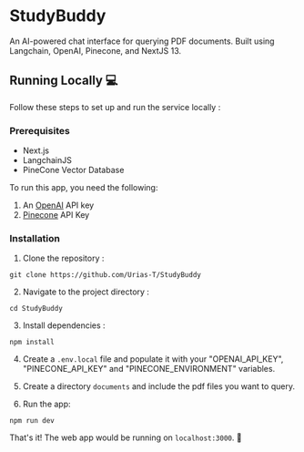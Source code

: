 # StudyBuddy
An AI-powered chat interface for querying PDF documents. Built using Langchain, OpenAI, Pinecone, and NextJS 13.

## Running Locally 💻

Follow these steps to set up and run the service locally :

### Prerequisites
- Next.js
- LangchainJS
- PineCone Vector Database

To run this app, you need the following:

1. An [OpenAI](https://platform.openai.com/) API key
2. [Pinecone](https://app.pinecone.io/) API Key

### Installation
1. Clone the repository :

```
git clone https://github.com/Urias-T/StudyBuddy
```

2. Navigate to the project directory :

```
cd StudyBuddy
```

3. Install dependencies :

```
npm install
```

4. Create a ```.env.local``` file and populate it with your "OPENAI_API_KEY", "PINECONE_API_KEY" and "PINECONE_ENVIRONMENT" variables.
   
5. Create a directory ```documents``` and include the pdf files you want to query.

6. Run the app:

```
npm run dev
```

That's it! The web app would be running on ```localhost:3000```. 🤗
